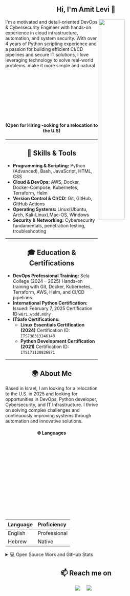 <h2  align="center">Hi, I'm Amit Levi 👋</h2>
<p align="left">
<img src="https://media4.giphy.com/media/v1.Y2lkPTc5MGI3NjExeWNzdHllb3l6dTc3c3lweGpiOTFsOXc1cjMxeGZ4ZGhkZjEzcm8zbSZlcD12MV9pbnRlcm5hbF9naWZfYnlfaWQmY3Q9Zw/9BXjBNE16PaHFrJwCr/giphy.gif" height="40%" width="40%" align="right" style="margin-right: 10px;">
I'm a motivated and detail-oriented DevOps & Cybersecurity Engineer with hands-on experience in cloud infrastructure, automation, and system security. With over 4 years of Python scripting experience and a passion for building efficient CI/CD pipelines and secure IT solutions, I love leveraging technology to solve real-world problems. make it more simple and natural
</p>

<br><br><br><br><br><br><br><br>
<h4 align="center" >(Open for Hiring -ooking for a relocation to the U.S)</h4>
<hr>
<h2  align="center">🔧 Skills & Tools</h2>

- **Programming & Scripting:**
    Python (Advanced), Bash, JavaScript, HTML, CSS
- **Cloud & DevOps:** 
    AWS, Docker, Docker-Compose, Kubernetes, Terraform, Helm
- **Version Control & CI/CD:**
    Git, GitHub, GitHub Actions
- **Operating Systems:**
  Linux(Ubuntu, Arch, Kali-Linux),Mac-OS, Windows
- **Security & Networking:**
  Cybersecurity fundamentals, penetration testing, troubleshooting

<hr>

<h2  align="center">🎓 Education & Certifications</h2>

- **DevOps Professional Training:**
    Sela College (2024 – 2025)
    Hands-on training with Git, Docker, Kubernetes, Terraform, AWS, Helm, and CI/CD pipelines.
- **International Python Certification:**
    Issued: February 7, 2025
    Certification ID:```w0ri.wbdd.mOhy```
- **ITSafe Certifications:**
    - **Linux Essentials Certification (2024)**
      Certification ID: ```ITS738313246140```
    - **Python Development Certification (2021)**
      Certification ID: ```ITS171128826871``` 
<hr>

<h2  align="center">🌍 About Me</h2>

Based in Israel, I am looking for a relocation to the U.S. in 2025 and looking for opportunities in DevOps, Python developer, Cybersecurity, and IT Infrastructure. I thrive on solving complex challenges and continuously improving systems through automation and innovative solutions.
<h4  align="center">🌐 Languages </h4>


| Language | Proficiency                    |
| :-------- | :-------     | 
| English   | Professional | 
| Hebrew    | Native       | 




<details>
  <summary>💻 Open Source Work and GitHub Stats </summary>
  <div style="display: flex; gap: 10px;">
    <a href="https://github.com/samujjwaal">
      <img src="https://github-readme-stats.vercel.app/api?username=amit1020&show_icons=true&title_color=fff&icon_color=79ff97&text_color=9f9f9f&bg_color=151515" alt="My Github Stats">
    </a>
    <a href="https://github.com/anuraghazra/github-readme-stats">
      <img src="https://github-readme-stats.vercel.app/api/top-langs/?username=amit1020&layout=compact&text_color=daf7dc&bg_color=151515&hide=css,html,php" alt="Top Languages">
    </a>
  </div>


</details>




<h2  align="center">📫 Reach me on</h2>
<p align="center">
  <a target="_blank"href="https://www.linkedin.com/in/amit-levi-a61744215/"><img src="https://img.shields.io/badge/linkedin-%230077B5.svg?&style=for-the-badge&logo=linkedin&logoColor=white" /></a>&nbsp;&nbsp;&nbsp;&nbsp;
  <a href="amitlevi.tech@gmail.com"><img src="https://img.shields.io/badge/gmail-%23D14836.svg?&style=for-the-badge&logo=gmail&logoColor=white" /></a>&nbsp;&nbsp;&nbsp;&nbsp;
</p>



<!--
<img align="left" src="https://github-readme-stats.vercel.app/api?username=amit1020&show_icons=true&icon_color=CE1D2D&text_color=718096&bg_color=00000000&hide_title=true&hide_border=true" />
  ![Profile Views](https://komarev.com/ghpvc/?username=amit1020&color=blue)

    <p align="center"> 
  Visitors count<br>
  <img src="https://profile-counter.glitch.me/amit1020/count.svg" />
</p>
->